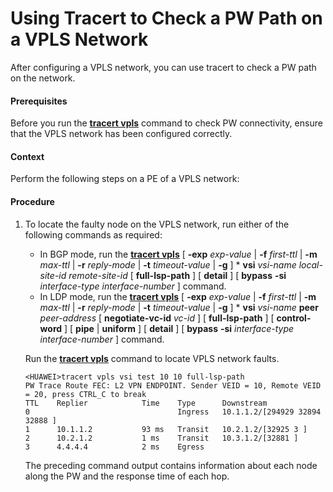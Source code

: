 Using Tracert to Check a PW Path on a VPLS Network
==================================================

After configuring a VPLS network, you can use tracert to check a PW path on the network.

#### Prerequisites

Before you run the [**tracert vpls**](cmdqueryname=tracert+vpls) command to check PW connectivity, ensure that the VPLS network has been configured correctly.


#### Context

Perform the following steps on a PE of a VPLS network:


#### Procedure

1. To locate the faulty node on the VPLS network, run either of the following commands as required:
   
   
   * In BGP mode, run the [**tracert vpls**](cmdqueryname=tracert+vpls) [ **-exp** *exp-value* | **-f** *first-ttl* | **-m** *max-ttl* | **-r** *reply-mode* | **-t** *timeout-value* | **-g** ] \* **vsi** *vsi-name* *local-site-id* *remote-site-id* [ **full-lsp-path** ] [ **detail** ] [ **bypass** **-si** *interface-type* *interface-number* ] command.
   * In LDP mode, run the [**tracert vpls**](cmdqueryname=tracert+vpls) [ **-exp** *exp-value* | **-f** *first-ttl* | **-m** *max-ttl* | **-r** *reply-mode* | **-t** *timeout-value* | **-g** ] \* **vsi** *vsi-name* **peer** *peer-address* [ **negotiate-vc-id** *vc-id* ] [ **full-lsp-path** ] [ **control-word** ] [ **pipe** | **uniform** ] [ **detail** ] [ **bypass** **-si** *interface-type* *interface-number* ] command.
   
   
   
   Run the [**tracert vpls**](cmdqueryname=tracert+vpls) command to locate VPLS network faults.
   
   ```
   <HUAWEI>tracert vpls vsi test 10 10 full-lsp-path  
   PW Trace Route FEC: L2 VPN ENDPOINT. Sender VEID = 10, Remote VEID = 20, press CTRL_C to break 
   TTL    Replier            Time    Type      Downstream 
   0                                 Ingress   10.1.1.2/[294929 32894 32888 ] 
   1      10.1.1.2           93 ms   Transit   10.2.1.2/[32925 3 ] 
   2      10.2.1.2           1 ms    Transit   10.3.1.2/[32881 ] 
   3      4.4.4.4            2 ms    Egress 
   ```
   
   The preceding command output contains information about each node along the PW and the response time of each hop.